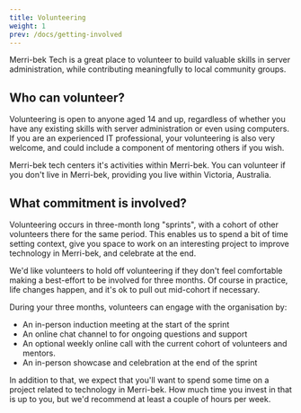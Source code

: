 ```yaml
---
title: Volunteering
weight: 1
prev: /docs/getting-involved
---
```


Merri-bek Tech is a great place to volunteer to build valuable skills in server administration, while contributing meaningfully to local community groups.

## Who can volunteer?

Volunteering is open to anyone aged 14 and up, regardless of whether you have any existing skills with server administration or even using computers. If you are an experienced IT professional, your volunteering is also very welcome, and could include a component of mentoring others if you wish.

Merri-bek tech centers it's activities within Merri-bek. You can volunteer if you don't live in Merri-bek, providing you live within Victoria, Australia.

## What commitment is involved?

Volunteering occurs in three-month long "sprints", with a cohort of other volunteers there for the same period. This enables us to spend a bit of time setting context, give you space to work on an interesting project to improve technology in Merri-bek, and celebrate at the end.

We'd like volunteers to hold off volunteering if they don't feel comfortable making a best-effort to be involved for three months. Of course in practice, life changes happen, and it's ok to pull out mid-cohort if necessary.

During your three months, volunteers can engage with the organisation by:

* An in-person induction meeting at the start of the sprint
* An online chat channel to for ongoing questions and support
* An optional weekly online call with the current cohort of volunteers and mentors.
* An in-person showcase and celebration at the end of the sprint

In addition to that, we expect that you'll want to spend some time on a project related to technology in Merri-bek. How much time you invest in that is up to you, but we'd recommend at least a couple of hours per week.